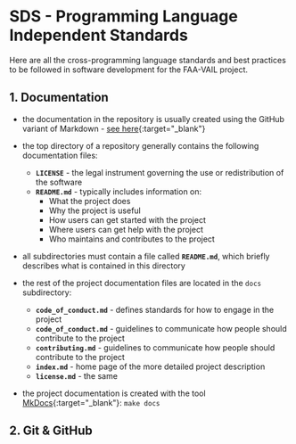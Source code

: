 # SDS - Programming Language Independent Standards

Here are all the cross-programming language standards and best practices to be followed in software development for the FAA-VAIL project.

## 1. Documentation

- the documentation in the repository is usually created using the GitHub variant of Markdown - [see here](https://docs.github.com/en/get-started/writing-on-github/getting-started-with-writing-and-formatting-on-github/basic-writing-and-formatting-syntax){:target="_blank"}

- the top directory of a repository generally contains the following documentation files:
    - **`LICENSE`** - the legal instrument governing the use or redistribution of the software
    - **`README.md`** - typically includes information on:
        - What the project does
        - Why the project is useful
        - How users can get started with the project
        - Where users can get help with the project
        - Who maintains and contributes to the project

- all subdirectories must contain a file called **`README.md`**, which briefly describes what is contained in this directory
 
- the rest of the project documentation files are located in the `docs` subdirectory:
    - **`code_of_conduct.md`** - defines standards for how to engage in the project
    - **`code_of_conduct.md`** - guidelines to communicate how people should contribute to the project
    - **`contributing.md`** - guidelines to communicate how people should contribute to the project
    - **`index.md`** - home page of the more detailed project description
    - **`license.md`** - the same 
 
- the project documentation is created with the tool [MkDocs](https://www.mkdocs.org){:target="_blank"}:  `make docs`

## 2. Git & GitHub


